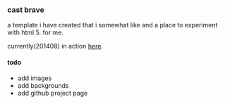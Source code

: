 ### cast brave

a template i have created that i somewhat like and
a place to experiment with html 5. for me.

currently(201408) in action [here][1].

[1]:http://rever0f.github.io/

#### todo

 - add images
 - add backgrounds
 - add github project page